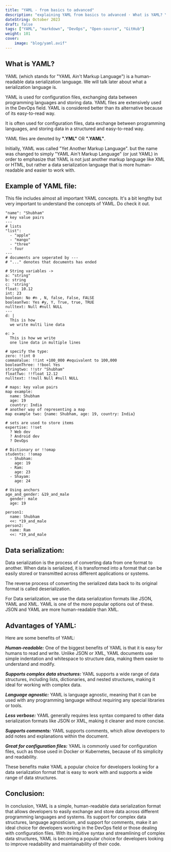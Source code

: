 ```yaml
---
title: "YAML - from basics to advanced"
description: "explaining YAML from basics to advanced · What is YAML? YAML (which stands for 'YAML Ain't Markup Language') is a human-readable data serialization..."
dateString: October 2023
draft: false
tags: ["YAML", "markdown", "DevOps", "Open-source", "GitHub"]
weight: 101
cover:
    image: "blog/yaml.avif"
---
```


## What is YAML?

YAML (which stands for "YAML Ain't Markup Language") is a human-readable data serialization language. We will talk later about what a serialization language is.

YAML is used for configuration files, exchanging data between programming languages and storing data. YAML files are extensively used in the DevOps field. YAML is considered better than its alternative because of its easy-to-read way.

It is often used for configuration files, data exchange between programming languages, and storing data in a structured and easy-to-read way.

YAML files are denoted by **".YML"** OR **".YAML"**.

Initially, YAML was called "Yet Another Markup Language". but the name was changed to simply "YAML Ain't Markup Language" (or just YAML) in order to emphasize that YAML is not just another markup language like XML or HTML, but rather a data serialization language that is more human-readable and easier to work with.

## Example of YAML file:
This file includes almost all important YAML concepts. It's a bit lengthy but very important to understand the concepts of YAML. Do check it out.


```
"name": "Shubham"
# key value pairs
---
# lists
"list":
  - "apple"
  - "mango"
  - "three"
  - four
---
# documents are seperated by ---
# "..." denotes that documents has ended

# String variables ->
a: "string"
b: string
c: 'string'
float: 10.12
int: 23
boolean: No #n , N, false, False, FALSE
booleanTwo: Yes #y, Y, True, true, TRUE
nulltext: Null #null NULL
---
d: |
  This is how 
  we write multi line data

e: >
  This is how we write
  one line data in multiple lines

# specify the type:
zero: !!int 0
commaValue: !!int +100_000 #equivalent to 100,000
booleanThree: !!bool Yes
stringtwo: !!str "Shubham"
floatTwo: !!float 12.12
nulltext: !!null Null #null NULL

# maps: key value pairs
map example:
  name: Shubham
  age: 19
  country: India
# another way of representing a map
map example two: {name: Shubham, age: 19, country: India}

# sets are used to store items
expertise: !!set
  ? Web dev
  ? Android dev
  ? DevOps

# Dictionary or !!omap
students: !!omap
  - Shubham:
    age: 19
  - Ram:
    age: 23
  - Shayam:
    age: 24

# Using anchors
age_and_gender: &19_and_male
  gender: male
  age: 19

person1:
  name: Shubham
  <<: *19_and_male
person2:
  name: Ram
  <<: *19_and_male
```


## Data serialization:

Data serialization is the process of converting data from one format to another. When data is serialized, it is transformed into a format that can be easily stored or transmitted across different applications or systems.

The reverse process of converting the serialized data back to its original format is called deserialization.

For Data serialization, we use the data serialization formats like JSON, YAML and XML. YAML is one of the more popular options out of these. JSON and YAML are more human-readable than XML.

## Advantages of YAML:

Here are some benefits of YAML:

***Human-readable:*** One of the biggest benefits of YAML is that it is easy for humans to read and write. Unlike JSON or XML, YAML documents use simple indentation and whitespace to structure data, making them easier to understand and modify.

***Supports complex data structures:*** YAML supports a wide range of data structures, including lists, dictionaries, and nested structures, making it ideal for working with complex data.

***Language agnostic:*** YAML is language agnostic, meaning that it can be used with any programming language without requiring any special libraries or tools.

***Less verbose:*** YAML generally requires less syntax compared to other data serialization formats like JSON or XML, making it cleaner and more concise.

***Supports comments:*** YAML supports comments, which allow developers to add notes and explanations within the document.

***Great for configuration files:*** YAML is commonly used for configuration files, such as those used in Docker or Kubernetes, because of its simplicity and readability.

These benefits make YAML a popular choice for developers looking for a data serialization format that is easy to work with and supports a wide range of data structures.

## Conclusion:
In conclusion, YAML is a simple, human-readable data serialization format that allows developers to easily exchange and store data across different programming languages and systems. Its support for complex data structures, language agnosticism, and support for comments, make it an ideal choice for developers working in the DevOps field or those dealing with configuration files. With its intuitive syntax and streamlining of complex data structures, YAML is becoming a popular choice for developers looking to improve readability and maintainability of their code.